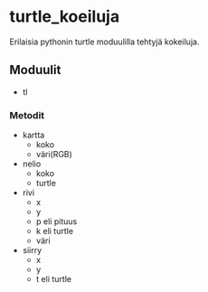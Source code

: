 # turtle_koeiluja
Erilaisia pythonin turtle moduulilla tehtyjä kokeiluja.
## Moduulit
* tl
### Metodit
* kartta
    * koko
    * väri(RGB)
* nelio
    * koko
    * turtle
* rivi
    * x
    * y
    * p eli pituus
    * k eli turtle
    * väri
* siirry
    * x
    * y
    * t eli turtle
